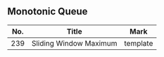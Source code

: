 ## Monotonic Queue
| No. | Title                  | Mark     |
|-----|------------------------|----------|
| 239 | Sliding Window Maximum | template |
